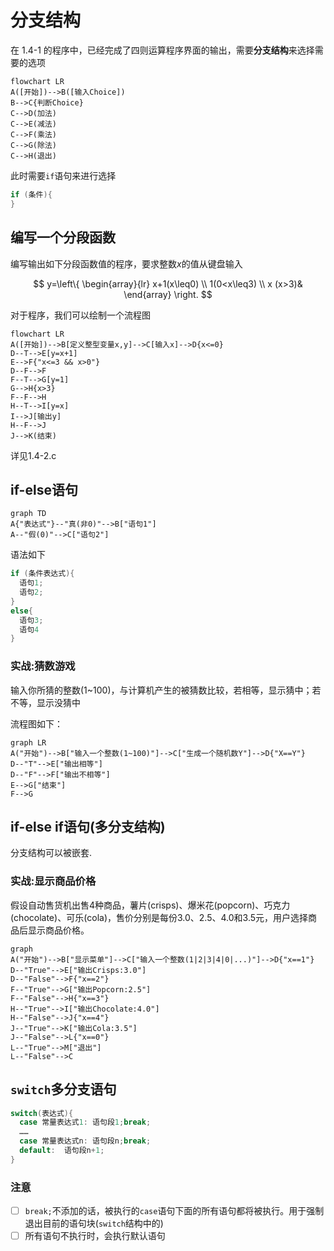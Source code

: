 # 分支结构

在 1.4-1 的程序中，已经完成了四则运算程序界面的输出，需要**分支结构**来选择需要的选项

```mermaid
flowchart LR
A([开始])-->B([输入Choice])
B-->C{判断Choice}
C-->D(加法)
C-->E(减法)
C-->F(乘法)
C-->G(除法)
C-->H(退出)
```

此时需要`if`语句来进行选择

```c
if (条件){
}
```

## 编写一个分段函数

编写输出如下分段函数值的程序，要求整数$x$的值从键盘输入

$$
y=\left\{  
     \begin{array}{lr}  
     x+1(x\leq0)  \\  
     1(0<x\leq3) \\  
     x (x>3)&  
     \end{array}  
\right.
$$

对于程序，我们可以绘制一个流程图

```mermaid
flowchart LR
A([开始])-->B[定义整型变量x,y]-->C[输入x]-->D{x<=0}
D--T-->E[y=x+1]
E-->F{"x<=3 && x>0"}
D--F-->F
F--T-->G[y=1]
G-->H{x>3}
F--F-->H
H--T-->I[y=x]
I-->J[输出y]
H--F-->J
J-->K(结束)

```

详见1.4-2.c

## if-else语句

```mermaid
graph TD
A{"表达式"}--"真(非0)"-->B["语句1"]
A--"假(0)"-->C["语句2"]
```

语法如下

```c
if (条件表达式){
  语句1;
  语句2;
}
else{
  语句3;
  语句4
}
```

### 实战:猜数游戏

输入你所猜的整数(1~100)，与计算机产生的被猜数比较，若相等，显示猜中；若不等，显示没猜中

流程图如下：

```mermaid
graph LR
A("开始")-->B["输入一个整数(1~100)"]-->C["生成一个随机数Y"]-->D{"X==Y"}
D--"T"-->E["输出相等"]
D--"F"-->F["输出不相等"]
E-->G["结束"]
F-->G
```

## if-else if语句(多分支结构)

分支结构可以被嵌套.

### 实战:显示商品价格

假设自动售货机出售4种商品，薯片(crisps)、爆米花(popcorn)、巧克力(chocolate)、可乐(cola)，售价分别是每份3.0、2.5、4.0和3.5元，用户选择商品后显示商品价格。

```mermaid
graph
A("开始")-->B["显示菜单"]-->C["输入一个整数(1|2|3|4|0|...)"]-->D{"x==1"}
D--"True"-->E["输出Crisps:3.0"]
D--"False"-->F{"x==2"}
F--"True"-->G["输出Popcorn:2.5"]
F--"False"-->H{"x==3"}
H--"True"-->I["输出Chocolate:4.0"]
H--"False"-->J{"x==4"}
J--"True"-->K["输出Cola:3.5"]
J--"False"-->L{"x==0"}
L--"True"-->M["退出"]
L--"False"-->C
```

## `switch`多分支语句

```c
switch(表达式){
  case 常量表达式1: 语句段1;break;
  ……
  case 常量表达式n: 语句段n;break;
  default:  语句段n+1;
}

```

### 注意

* [ ]  `break;`不添加的话，被执行的`case`语句下面的所有语句都将被执行。用于强制退出目前的语句块(`switch`结构中的)
* [ ]  所有语句不执行时，会执行默认语句
